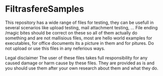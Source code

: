 # FiltrasfereSamples
This repository has a wide range of files for testing, they can be usefull in several scenarios like upload testing, mail attachment testing, ...
File ending /magic bites should be correct on these so all of them actually do something and are not mallisious files, most are hello world examples for executables, for office documents its a picture in them and for pitures. Do not upload or use this files in any neferious ways.

Legal disclaimer
The user of these files takes full responsibility for any caused damage or harm cause by these files. They are provided as is and you should use them after your own research about them and what they do.
